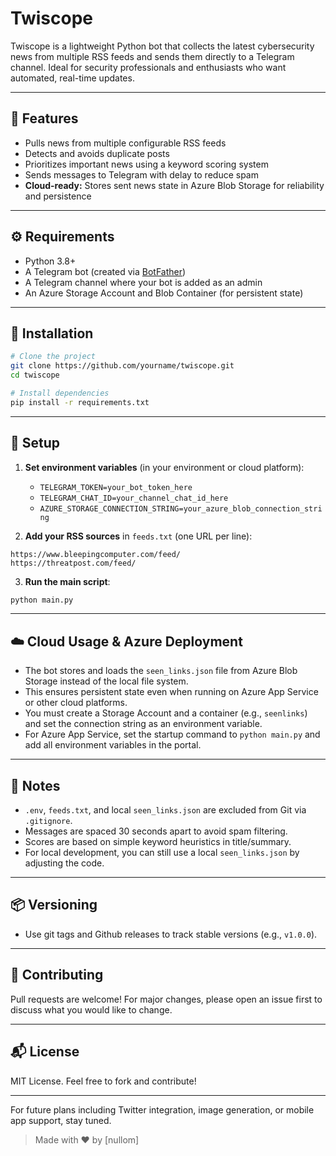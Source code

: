 # Twiscope

Twiscope is a lightweight Python bot that collects the latest cybersecurity news from multiple RSS feeds and sends them directly to a Telegram channel. Ideal for security professionals and enthusiasts who want automated, real-time updates.

---

## 🚀 Features
- Pulls news from multiple configurable RSS feeds
- Detects and avoids duplicate posts
- Prioritizes important news using a keyword scoring system
- Sends messages to Telegram with delay to reduce spam
- **Cloud-ready:** Stores sent news state in Azure Blob Storage for reliability and persistence

---

## ⚙️ Requirements
- Python 3.8+
- A Telegram bot (created via [BotFather](https://t.me/BotFather))
- A Telegram channel where your bot is added as an admin
- An Azure Storage Account and Blob Container (for persistent state)

---

## 🧩 Installation

```bash
# Clone the project
git clone https://github.com/yourname/twiscope.git
cd twiscope

# Install dependencies
pip install -r requirements.txt
```

---

## 📄 Setup

1. **Set environment variables** (in your environment or cloud platform):
   - `TELEGRAM_TOKEN=your_bot_token_here`
   - `TELEGRAM_CHAT_ID=your_channel_chat_id_here`
   - `AZURE_STORAGE_CONNECTION_STRING=your_azure_blob_connection_string`

2. **Add your RSS sources** in `feeds.txt` (one URL per line):
```
https://www.bleepingcomputer.com/feed/
https://threatpost.com/feed/
```

3. **Run the main script**:
```bash
python main.py
```

---

## ☁️ Cloud Usage & Azure Deployment
- The bot stores and loads the `seen_links.json` file from Azure Blob Storage instead of the local file system.
- This ensures persistent state even when running on Azure App Service or other cloud platforms.
- You must create a Storage Account and a container (e.g., `seenlinks`) and set the connection string as an environment variable.
- For Azure App Service, set the startup command to `python main.py` and add all environment variables in the portal.

---

## 🧠 Notes
- `.env`, `feeds.txt`, and local `seen_links.json` are excluded from Git via `.gitignore`.
- Messages are spaced 30 seconds apart to avoid spam filtering.
- Scores are based on simple keyword heuristics in title/summary.
- For local development, you can still use a local `seen_links.json` by adjusting the code.

---

## 📦 Versioning
- Use git tags and Github releases to track stable versions (e.g., `v1.0.0`).

---

## 🤝 Contributing
Pull requests are welcome! For major changes, please open an issue first to discuss what you would like to change.

---

## 📬 License
MIT License. Feel free to fork and contribute!

---

For future plans including Twitter integration, image generation, or mobile app support, stay tuned.

> Made with ❤️ by [nullom]
